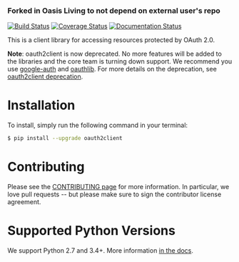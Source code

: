 ### Forked in Oasis Living to not depend on external user's repo

[![Build Status](https://travis-ci.org/google/oauth2client.svg?branch=master)](https://travis-ci.org/google/oauth2client)
[![Coverage Status](https://coveralls.io/repos/google/oauth2client/badge.svg?branch=master&service=github)](https://coveralls.io/github/google/oauth2client?branch=master)
[![Documentation Status](https://readthedocs.org/projects/oauth2client/badge/?version=latest)](https://oauth2client.readthedocs.io/)

This is a client library for accessing resources protected by OAuth 2.0.

**Note**: oauth2client is now deprecated. No more features will be added to the
libraries and the core team is turning down support. We recommend you use
[google-auth](https://google-auth.readthedocs.io) and [oauthlib](http://oauthlib.readthedocs.io/). For more details on the deprecation, see [oauth2client deprecation](https://google-auth.readthedocs.io/en/latest/oauth2client-deprecation.html).

Installation
============

To install, simply run the following command in your terminal:

```bash
$ pip install --upgrade oauth2client
```

Contributing
============

Please see the [CONTRIBUTING page][1] for more information. In particular, we
love pull requests -- but please make sure to sign the contributor license
agreement.

Supported Python Versions
=========================

We support Python 2.7 and 3.4+. More information [in the docs][2].

[1]: https://github.com/google/oauth2client/blob/master/CONTRIBUTING.md
[2]: https://oauth2client.readthedocs.io/#supported-python-versions
